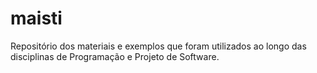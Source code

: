 # maisti
Repositório dos materiais e exemplos que foram utilizados ao longo das disciplinas de Programação e Projeto de Software.
